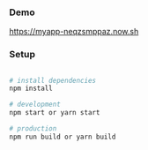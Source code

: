 ### Demo
https://myapp-neqzsmppaz.now.sh 

### Setup

``` bash

# install dependencies
npm install

# development
npm start or yarn start

# production
npm run build or yarn build

```
